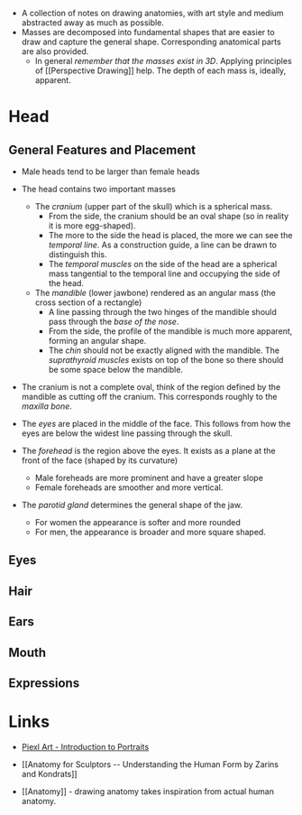* A collection of notes on drawing anatomies, with art style and medium abstracted away as much as possible. 
* Masses are decomposed into fundamental shapes that are easier to draw and capture the general shape. Corresponding anatomical parts are also provided. 
	* In general *remember that the masses exist in 3D*. Applying principles of [[Perspective Drawing]] help. The depth of each mass is, ideally, apparent. 
# Head 
## General Features and Placement 
* Male heads tend to be larger than female heads

* The head contains two important masses 
	* The *cranium* (upper part of the skull) which is a spherical mass. 
		* From the side, the cranium should be an oval shape (so in reality it is more egg-shaped).
		* The more to the side the head is placed, the more we can see the *temporal line*. As a construction guide, a line can be drawn to distinguish this.
		* The *temporal muscles* on the side of the head are a spherical mass tangential to the temporal line and occupying the side of the head.
	* The *mandible* (lower jawbone) rendered as an angular mass (the cross section of a rectangle)
		* A line passing through the two hinges of the mandible should pass through the *base of the nose*. 
		* From the side, the profile of the mandible is much more apparent, forming an angular shape. 
		* The *chin* should not be exactly aligned with the mandible. The *suprathyroid muscles* exists on top of the bone so there should be some space below the mandible.  
* The cranium is not a complete oval, think of the region defined by the mandible as cutting off the cranium. This corresponds roughly to the *maxilla bone*. 

* The *eyes* are placed in the middle of the face. This follows from how the eyes are below the widest line passing through the skull. 

* The *forehead* is the region above the eyes. It exists as a plane at the front of the face (shaped by its curvature)
	* Male foreheads are more prominent and have a greater slope 
	* Female foreheads are smoother and more vertical.

* The *parotid gland* determines the general shape of the jaw.
	* For women the appearance is softer and more rounded
	* For men, the appearance is broader and more square shaped.

## Eyes 
## Hair 
## Ears 
## Mouth
## Expressions 


# Links 
* [Piexl Art - Introduction to Portraits](https://www.youtube.com/watch?v=3PQdx3o7gJA)
* [[Anatomy for Sculptors -- Understanding the Human Form by Zarins and Kondrats]]

* [[Anatomy]] - drawing anatomy takes inspiration from actual human anatomy. 